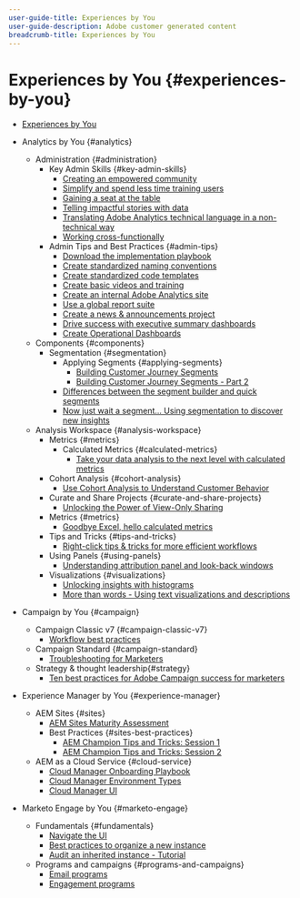 ```yaml
---
user-guide-title: Experiences by You
user-guide-description: Adobe customer generated content
breadcrumb-title: Experiences by You
---
```


# Experiences by You {#experiences-by-you}

+ [Experiences by You](/help/overview.md)

+ Analytics by You {#analytics}
  + Administration {#administration} 
    + Key Admin Skills {#key-admin-skills}
      + [Creating an empowered community](/help/analytics/administration/key-admin-skills/empowered-community.md)
      + [Simplify and spend less time training users](/help/analytics/administration/key-admin-skills/simplify-training-users.md)
      + [Gaining a seat at the table](/help/analytics/administration/key-admin-skills/gaining-a-seat-at-the-table.md)
      + [Telling impactful stories with data](/help/analytics/administration/key-admin-skills/telling-impactful-stories-with-data.md)
      + [Translating Adobe Analytics technical language in a non-technical way](/help/analytics/administration/key-admin-skills/translating-adobe-analytics-technical-language.md)
      + [Working cross-functionally](/help/analytics/administration/key-admin-skills/working-cross-functionally.md)
    + Admin Tips and Best Practices {#admin-tips}
      + [Download the implementation playbook](/help/analytics/administration/admin-tips/download-the-adobe-analytics-implementation-playbook.md)
      + [Create standardized naming conventions](/help/analytics/administration/admin-tips/create-standardized-naming-conventions.md)
      + [Create standardized code templates](/help/analytics/administration/admin-tips/create-standardized-code-templates.md)
      + [Create basic videos and training](/help/analytics/administration/admin-tips/create-basic-videos-and-training.md)
      + [Create an internal Adobe Analytics site](/help/analytics/administration/admin-tips/create-an-internal-adobe-analytics-site.md)
      + [Use a global report suite](/help/analytics/administration/admin-tips/use-a-global-report-suite.md)
      + [Create a news & announcements project](/help/analytics/administration/admin-tips/create-a-news-and-announcements-project.md)
      + [Drive success with executive summary dashboards](/help/analytics/administration/admin-tips/driving-success-with-executive-summary-dashboards.md)
      + [Create Operational Dashboards](/help/analytics/administration/admin-tips/create-operational-dashboards.md)
  + Components {#components}
    + Segmentation {#segmentation}
      + Applying Segments {#applying-segments}
        + [Building Customer Journey Segments](/help/analytics/analysis-workspace/applying-segments/building-customer-journey-segments.md)
        + [Building Customer Journey Segments - Part 2](/help/analytics/analysis-workspace/applying-segments/building-customer-journey-segments-part-two.md)
      + [Differences between the segment builder and quick segments](/help/analytics/components/segmentation/differences-between-the-segment-builder-and-quick-segments.md)
      + [Now just wait a segment… Using segmentation to discover new insights](/help/analytics/components/segmentation/segmentation-to-discover-new-insights.md)
  + Analysis Workspace {#analysis-workspace}
    + Metrics {#metrics}
      + Calculated Metrics {#calculated-metrics}
        + [Take your data analysis to the next level with calculated metrics](/help/analytics/components/calculated-metrics/take-your-data-analysis-to-the-next-level-with-calculated-metrics.md)
    + Cohort Analysis {#cohort-analysis}
      + [Use Cohort Analysis to Understand Customer Behavior](/help/analytics/analysis-workspace/cohort-analysis/use-cohort-analysis-to-understand-customer-behavior.md)
    + Curate and Share Projects {#curate-and-share-projects}
      + [Unlocking the Power of View-Only Sharing](/help/analytics/analysis-workspace/curate-and-share-projects/unlocking-the-power-of-view-only-sharing.md)
    + Metrics {#metrics}
      + [Goodbye Excel, hello calculated metrics](/help/analytics/analysis-workspace/metrics/goodbye-excel-hello-calculated-metrics.md)
    + Tips and Tricks {#tips-and-tricks}
      + [Right-click tips & tricks for more efficient workflows](/help/analytics/analysis-workspace/tips-and-tricks/right-click-tips-and-tricks-for-more-efficient-workflows.md)
    + Using Panels {#using-panels}
      + [Understanding attribution panel and look-back windows](/help/analytics/analysis-workspace/using-panels/understanding-adobe-analytics-attribution-panel-and-lookback-windows.md)
    + Visualizations {#visualizations}
      + [Unlocking insights with histograms](/help/analytics/analysis-workspace/visualizations/unlocking-insights-with-histograms.md)
      + [More than words - Using text visualizations and descriptions](/help/analytics/analysis-workspace/visualizations/more-than-words-using-text-visualizations-and-descriptions.md)
+ Campaign by You {#campaign}
  + Campaign Classic v7 {#campaign-classic-v7}
    + [Workflow best practices](/help/campaign/ac-v7/workflow-best-practices-for-marketers.md)
  + Campaign Standard {#campaign-standard}
    + [Troubleshooting for Marketers](/help/campaign/acs/troubleshooting-for-marketers.md)
  + Strategy & thought leadership{#strategy}
    + [Ten best practices for Adobe Campaign success for marketers](/help/campaign/10-best-practices-for-marketers.md)
+ Experience Manager by You {#experience-manager}
  + AEM Sites {#sites}
    + [AEM Sites Maturity Assessment](/help/experience-manager/sites/expert-resources/maturity-assessment.md)
    + Best Practices {#sites-best-practices}
      + [AEM Champion Tips and Tricks: Session 1](/help/experience-manager/sites/expert-resources/champion-tips-1.md)
      + [AEM Champion Tips and Tricks: Session 2](/help/experience-manager/sites/expert-resources/champion-tips-2.md)
  + AEM as a Cloud Service {#cloud-service}
    + [Cloud Manager Onboarding Playbook](/help/experience-manager/cloud-service/expert-resources/aem-champions/onboarding-playbook.md)
    + [Cloud Manager Environment Types](/help/experience-manager/cloud-service/expert-resources/aem-champions/environment-types.md)
    + [Cloud Manager UI](/help/experience-manager/cloud-service/expert-resources/aem-champions/cloud-manager-ui.md)
+ Marketo Engage by You {#marketo-engage}
  + Fundamentals {#fundamentals}
    + [Navigate the UI](/help/marketo/fundamentals/ui-navigation.md)
    + [Best practices to organize a new instance](/help/marketo/fundamentals/best-practices-to-organize-a-new-instance.md)
    + [Audit an inherited instance - Tutorial](/help/marketo/marketo-tutorial-inherited-instance/overview.md)
  + Programs and campaigns {#programs-and-campaigns}
    + [Email programs](/help/marketo/programs/email-programs.md)
    + [Engagement programs](/help/marketo/programs/engagement-programs.md)
